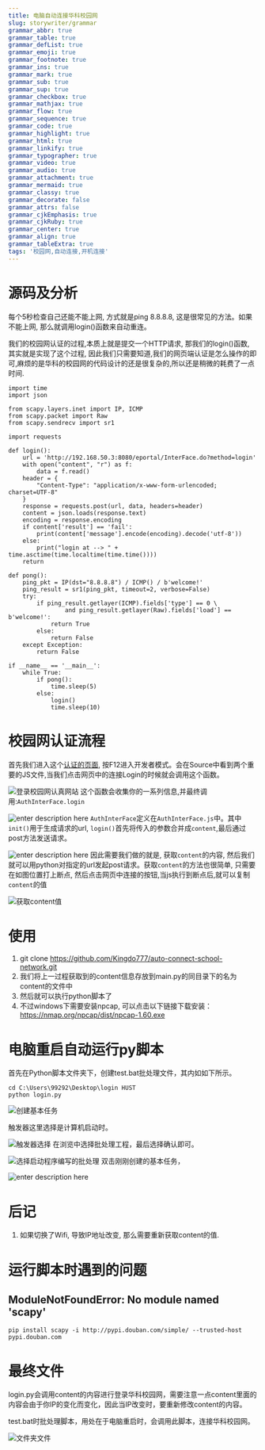 ```yaml
---
title: 电脑自动连接华科校园网
slug: storywriter/grammar
grammar_abbr: true
grammar_table: true
grammar_defList: true
grammar_emoji: true
grammar_footnote: true
grammar_ins: true
grammar_mark: true
grammar_sub: true
grammar_sup: true
grammar_checkbox: true
grammar_mathjax: true
grammar_flow: true
grammar_sequence: true
grammar_code: true
grammar_highlight: true
grammar_html: true
grammar_linkify: true
grammar_typographer: true
grammar_video: true
grammar_audio: true
grammar_attachment: true
grammar_mermaid: true
grammar_classy: true
grammar_decorate: false
grammar_attrs: false
grammar_cjkEmphasis: true
grammar_cjkRuby: true
grammar_center: true
grammar_align: true
grammar_tableExtra: true
tags: '校园网,自动连接,开机连接'
---
```


# 源码及分析
每个5秒检查自己还能不能上网, 方式就是ping 8.8.8.8, 这是很常见的方法。如果不能上网, 那么就调用login()函数来自动重连。

我们的校园网认证的过程,本质上就是提交一个HTTP请求, 那我们的login()函数, 其实就是实现了这个过程, 因此我们只需要知道,我们的网页端认证是怎么操作的即可,麻烦的是华科的校园网的代码设计的还是很复杂的,所以还是稍微的耗费了一点时间.

``` py?linenums
import time
import json

from scapy.layers.inet import IP, ICMP
from scapy.packet import Raw
from scapy.sendrecv import sr1

import requests

def login():
    url = 'http://192.168.50.3:8080/eportal/InterFace.do?method=login'
    with open("content", "r") as f:
        data = f.read()
    header = {
        "Content-Type": "application/x-www-form-urlencoded; charset=UTF-8"
    }
    response = requests.post(url, data, headers=header)
    content = json.loads(response.text)
    encoding = response.encoding
    if content['result'] == 'fail':
        print(content['message'].encode(encoding).decode('utf-8'))
    else:
        print("login at --> " + time.asctime(time.localtime(time.time())))
    return

def pong():
    ping_pkt = IP(dst="8.8.8.8") / ICMP() / b'welcome!'
    ping_result = sr1(ping_pkt, timeout=2, verbose=False)
    try:
        if ping_result.getlayer(ICMP).fields['type'] == 0 \
                and ping_result.getlayer(Raw).fields['load'] == b'welcome!':
            return True
        else:
            return False
    except Exception:
        return False

if __name__ == '__main__':
    while True:
        if pong():
            time.sleep(5)
        else:
            login()
            time.sleep(10)
```

# 校园网认证流程
首先我们进入这个[认证的页面](http://192.168.50.3:8080/), 按F12进入开发者模式。会在Source中看到两个重要的JS文件,当我们点击网页中的连接Login的时候就会调用这个函数。

![登录校园网认真网站](./images/1670672804956.png)
这个函数会收集你的一系列信息,并最终调用:`AuthInterFace.login`

![enter description here](./images/1670672838735.png)
`AuthInterFace`定义在`AuthInterFace.js`中。其中`init()`用于生成请求的url, `login()`首先将传入的参数合并成`content`,最后通过post方法发送请求。

![enter description here](./images/1670672913943.png)
因此需要我们做的就是, 获取`content`的内容, 然后我们就可以用python对指定的url发起post请求。获取`content`的方法也很简单, 只需要在如图位置打上断点, 然后点击网页中连接的按钮,当js执行到断点后,就可以复制`content`的值

![获取content值](./images/1670672943696.png)

# 使用
1. git clone https://github.com/Kingdo777/auto-connect-school-network.git
2. 我们将上一过程获取到的content信息存放到main.py的同目录下的名为content的文件中
3. 然后就可以执行python脚本了
4. 不过windows下需要安装npcap, 可以点击以下链接下载安装：https://nmap.org/npcap/dist/npcap-1.60.exe

# 电脑重启自动运行py脚本
首先在Python脚本文件夹下，创建test.bat批处理文件，其内如如下所示。
``` bat?linenums
cd C:\Users\99292\Desktop\login HUST
python login.py
```

![创建基本任务](./images/1670675139637.png)

触发器这里选择是计算机启动时。

![触发器选择](./images/1670675646206.png)
在浏览中选择批处理工程，最后选择确认即可。

![选择启动程序编写的批处理](./images/1670675694796.png)
双击刚刚创建的基本任务，

![enter description here](./images/1670675802125.png)
# 后记
1. 如果切换了Wifi, 导致IP地址改变, 那么需要重新获取content的值.

# 运行脚本时遇到的问题
## ModuleNotFoundError: No module named 'scapy'

``` python?linenums
pip install scapy -i http://pypi.douban.com/simple/ --trusted-host pypi.douban.com
```

# 最终文件
login.py会调用content的内容进行登录华科校园网，需要注意一点content里面的内容会由于你IP的变化而变化，因此当IP改变时，要重新修改content的内容。

test.bat时批处理脚本，用处在于电脑重启时，会调用此脚本，连接华科校园网。

![文件夹文件](./images/1670674126007.png)